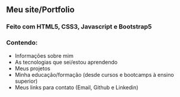 ## Meu site/Portfolio
### Feito com HTML5, CSS3, Javascript e Bootstrap5
### Contendo:
- Informações sobre mim <br>
- As tecnologias que sei/estou aprendendo <br>
- Meus projetos <br>
- Minha educação/formação (desde cursos e bootcamps à ensino superior) <br>
- Meus links para contato (Email, Github e Linkedin) <br>

